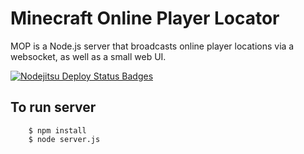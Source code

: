 Minecraft Online Player Locator
===============================

MOP is a Node.js server that broadcasts online player locations via a websocket, as well as a small web UI.

[![Nodejitsu Deploy Status Badges](https://webhooks.nodejitsu.com/scottwferg/Minecraft-online-player-list.png)](https://webops.nodejitsu.com#scottwferg/webhooks)

## To run server
        $ npm install
        $ node server.js
